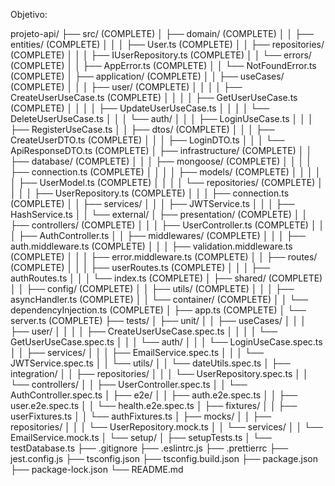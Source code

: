 Objetivo:

projeto-api/
├── src/ (COMPLETE)
│ ├── domain/ (COMPLETE)
│ │ ├── entities/ (COMPLETE)
│ │ │ ├── User.ts (COMPLETE)
│ │ ├── repositories/ (COMPLETE)
│ │ │ ├── IUserRepository.ts (COMPLETE)
│ │ └── errors/ (COMPLETE)
│ │ ├── AppError.ts (COMPLETE)
│ │ └── NotFoundError.ts (COMPLETE)
│ ├── application/ (COMPLETE)
│ │ ├── useCases/ (COMPLETE)
│ │ │ ├── user/ (COMPLETE)
│ │ │ │ ├── CreateUserUseCase.ts (COMPLETE)
│ │ │ │ ├── GetUserUseCase.ts (COMPLETE)
│ │ │ │ ├── UpdateUserUseCase.ts
│ │ │ │ └── DeleteUserUseCase.ts
│ │ │ └── auth/
│ │ │ ├── LoginUseCase.ts
│ │ │ ├── RegisterUseCase.ts
│ │ ├── dtos/ (COMPLETE)
│ │ │ ├── CreateUserDTO.ts (COMPLETE)
│ │ │ ├── LoginDTO.ts
│ │ │ └── ApiResponseDTO.ts (COMPLETE)
│ ├── infrastructure/ (COMPLETE)
│ │ ├── database/ (COMPLETE)
│ │ │ ├── mongoose/ (COMPLETE)
│ │ │ │ ├── connection.ts (COMPLETE)
│ │ │ │ ├── models/ (COMPLETE)
│ │ │ │ │ ├── UserModel.ts (COMPLETE)
│ │ │ │ └── repositories/ (COMPLETE)
│ │ │ │ ├── UserRepository.ts (COMPLETE)
│ │ │ ├── connection.ts (COMPLETE)
│ │ ├── services/
│ │ │ ├── JWTService.ts
│ │ │ ├── HashService.ts
│ │ └── external/
│ ├── presentation/ (COMPLETE)
│ │ ├── controllers/ (COMPLETE)
│ │ │ ├── UserController.ts (COMPLETE)
│ │ │ ├── AuthController.ts
│ │ ├── middlewares/ (COMPLETE)
│ │ │ ├── auth.middleware.ts (COMPLETE)
│ │ │ ├── validation.middleware.ts (COMPLETE)
│ │ │ ├── error.middleware.ts (COMPLETE)
│ │ ├── routes/ (COMPLETE)
│ │ │ ├── userRoutes.ts (COMPLETE)
│ │ │ ├── authRoutes.ts
│ │ │ └── index.ts (COMPLETE)
│ ├── shared/ (COMPLETE)
│ │ ├── config/ (COMPLETE)
│ │ ├── utils/ (COMPLETE)
│ │ │ ├── asyncHandler.ts (COMPLETE)
│ │ └── container/ (COMPLETE)
│ │ └── dependencyInjection.ts (COMPLETE)
│ ├── app.ts (COMPLETE)
│ └── server.ts (COMPLETE)
├── tests/
│ ├── unit/
│ │ ├── useCases/
│ │ │ ├── user/
│ │ │ │ ├── CreateUserUseCase.spec.ts
│ │ │ │ └── GetUserUseCase.spec.ts
│ │ │ └── auth/
│ │ │ └── LoginUseCase.spec.ts
│ │ ├── services/
│ │ │ ├── EmailService.spec.ts
│ │ │ └── JWTService.spec.ts
│ │ └── utils/
│ │ └── dateUtils.spec.ts
│ ├── integration/
│ │ ├── repositories/
│ │ │ └── UserRepository.spec.ts
│ │ └── controllers/
│ │ ├── UserController.spec.ts
│ │ └── AuthController.spec.ts
│ ├── e2e/
│ │ ├── auth.e2e.spec.ts
│ │ ├── user.e2e.spec.ts
│ │ └── health.e2e.spec.ts
│ ├── fixtures/
│ │ ├── userFixtures.ts
│ │ └── authFixtures.ts
│ ├── mocks/
│ │ ├── repositories/
│ │ │ └── UserRepository.mock.ts
│ │ └── services/
│ │ └── EmailService.mock.ts
│ └── setup/
│ ├── setupTests.ts
│ └── testDatabase.ts
├── .gitignore
├── .eslintrc.js
├── .prettierrc
├── jest.config.js
├── tsconfig.json
├── tsconfig.build.json
├── package.json
├── package-lock.json
└── README.md

